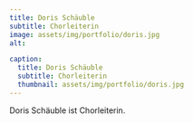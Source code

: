 ```yaml
---
title: Doris Schäuble
subtitle: Chorleiterin
image: assets/img/portfolio/doris.jpg
alt:  

caption:
  title: Doris Schäuble
  subtitle: Chorleiterin
  thumbnail: assets/img/portfolio/doris.jpg
---
```


Doris Schäuble ist Chorleiterin.


